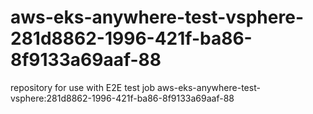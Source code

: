 # aws-eks-anywhere-test-vsphere-281d8862-1996-421f-ba86-8f9133a69aaf-88
repository for use with E2E test job aws-eks-anywhere-test-vsphere:281d8862-1996-421f-ba86-8f9133a69aaf-88
